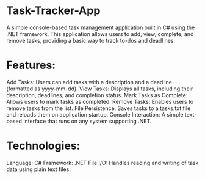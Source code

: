 # Task-Tracker-App
A simple console-based task management application built in C# using the .NET framework. This application allows users to add, view, complete, and remove tasks, providing a basic way to track to-dos and deadlines. 

# Features:
Add Tasks: Users can add tasks with a description and a deadline (formatted as yyyy-mm-dd).
View Tasks: Displays all tasks, including their description, deadlines, and completion status.
Mark Tasks as Complete: Allows users to mark tasks as completed.
Remove Tasks: Enables users to remove tasks from the list.
File Persistence: Saves tasks to a tasks.txt file and reloads them on application startup.
Console Interaction: A simple text-based interface that runs on any system supporting .NET.

# Technologies:
Language: C#
Framework: .NET
File I/O: Handles reading and writing of task data using plain text files.
